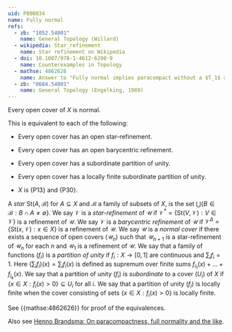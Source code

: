 ```yaml
---
uid: P000034
name: Fully normal
refs:
  - zb: "1052.54001"
    name: General Topology (Willard)
  - wikipedia: Star_refinement
    name: Star refinement on Wikipedia
  - doi: 10.1007/978-1-4612-6290-9
    name: Counterexamples in Topology
  - mathse: 4862626
    name: Answer to "Fully normal implies paracompact without a $T_1$ assumption?"
  - zb: "0684.54001"
    name: General Topology (Engelking, 1989)
---
```


Every open cover of $X$ is normal.

This is equivalent to each of the following:

- Every open cover has an open star-refinement.

- Every open cover has an open barycentric refinement.

- Every open cover has a subordinate partition of unity.

- Every open cover has a locally finite subordinate partition of unity.

- $X$ is {P13} and {P30}.

A *star* $\text{St}(A, \mathcal{B})$ for $A\subseteq X$ and $\mathcal{B}$ a family of subsets of $X$, is the set $\bigcup\{B\in \mathcal{B} : B\cap A\neq\emptyset\}$. We say $\mathcal{V}$ is a *star-refinement* of $\mathcal{U}$ if $\mathcal{V}^\ast = \{\text{St}(V, \mathcal{V}): V\in\mathcal{V}\}$ is a refinement of $\mathcal{U}$. We say $\mathcal{V}$ is a *barycentric refinement* of $\mathcal{U}$ if $\mathcal{V}^\Delta = \{\text{St}(x, \mathcal{V}): x\in X\}$ is a refinement of $\mathcal{U}$. We say $\mathcal{U}$ is a *normal cover* if there exists a sequence of open covers $(\mathcal{U}_n)$ such that $\mathcal{U}_{n+1}$ is a star-refinement of $\mathcal{U}_n$ for each $n$ and $\mathcal{U}_1$ is a refinement of $\mathcal{U}$. We say that a family of functions $(f_i)$ is a *partition of unity* if $f_i:X\to [0, 1]$ are continuous and $\sum_i f_i = 1$. Here $(\sum_i f_i)(x) = \sum_i f_i(x)$ is defined as supremum over finite sums $f_{i_1}(x)+...+f_{i_k}(x)$. We say that a partition of unity $(f_i)$ is *subordinate* to a cover $(U_i)$ of $X$ if $\{x\in X : f_i(x) > 0\}\subseteq U_i$ for all $i$. We say that a partition of unity $(f_i)$ is locally finite when the cover consisting of sets $\{x\in X : f_i(x) > 0\}$ is locally finite.

See {{mathse:4862626}} for proof of the equivalences. 

Also see [Henno Brandsma: On paracompactness, full normality and the like](http://at.yorku.ca/p/a/c/a/02.pdf).
